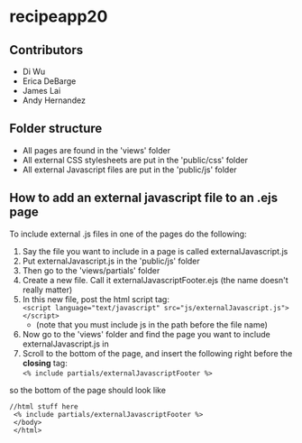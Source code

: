 # recipeapp20
## Contributors
- Di Wu
- Erica DeBarge
- James Lai
- Andy Hernandez 

## Folder structure
- All pages are found in the 'views' folder
- All external CSS stylesheets are put in the 'public/css' folder
- All external Javascript files are put in the 'public/js' folder

## How to add an external javascript file to an .ejs page
To include external .js files in one of the pages do the following:
1. Say the file you want to include in a page is called externalJavascript.js
2. Put externalJavascript.js in the 'public/js' folder
3. Then go to the 'views/partials' folder
4. Create a new file. Call it externalJavascriptFooter.ejs (the name doesn't really matter)
5. In this new file, post the html script tag: \
  `<script language="text/javascript" src="js/externalJavascript.js"></script> `
    - (note that you must include js in the path before the file name)
6. Now go to the 'views' folder and find the page you want to include externalJavascript.js in
7. Scroll to the bottom of the page, and insert the following right before the **closing** </body> tag: \
  `<% include partials/externalJavascriptFooter %>`
  
  so the bottom of the page should look like
  
    //html stuff here 
     <% include partials/externalJavascriptFooter %>
     </body>
     </html>
  
